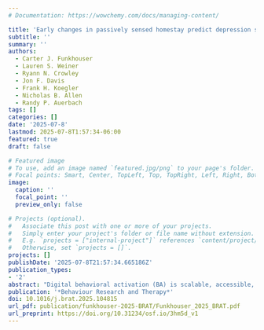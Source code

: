 ```yaml
---
# Documentation: https://wowchemy.com/docs/managing-content/

title: 'Early changes in passively sensed homestay predict depression symptom improvement during digital behavioral activation'
subtitle: ''
summary: ''
authors: 
  - Carter J. Funkhouser
  - Lauren S. Weiner
  - Ryann N. Crowley
  - Jon F. Davis
  - Frank H. Koegler
  - Nicholas B. Allen
  - Randy P. Auerbach
tags: []
categories: []
date: '2025-07-8'
lastmod: 2025-07-8T1:57:34-06:00
featured: true
draft: false

# Featured image
# To use, add an image named `featured.jpg/png` to your page's folder.
# Focal points: Smart, Center, TopLeft, Top, TopRight, Left, Right, BottomLeft, Bottom, BottomRight.
image:
  caption: ''
  focal_point: ''
  preview_only: false

# Projects (optional).
#   Associate this post with one or more of your projects.
#   Simply enter your project's folder or file name without extension.
#   E.g. `projects = ["internal-project"]` references `content/project/deep-learning/index.md`.
#   Otherwise, set `projects = []`.
projects: []
publishDate: '2025-07-8T21:57:34.665186Z'
publication_types:
- '2'
abstract: "Digital behavioral activation (BA) is scalable, accessible, and efficacious for depression. However, some individuals do not improve during digital BA, and identifying non-responders early is critical for facilitating adaptive intervention approaches (e.g., stepped care). To explore whether passive sensing data might serve as early predictors of symptom change, we tested whether early changes in passively sensed behavioral targets of BA predicted depression symptom changes during app-based BA. Young adults (N = 47) with elevated depressive symptoms completed a 12-week trial of an app-based BA intervention, Vira. The Vira app provided BA psychoeducation, assessed self-reported daily mood, and used smartphone sensors to passively assess time spent at home (i.e., homestay), walking, stationary time, time in bed, bedtime, and waketime each day. We quantified early behavioral changes by fitting a multilevel growth model for each behavior over the first 2 weeks of the intervention. Models included a random slope reflecting each participant's average day-to-day change in that behavior. We extracted these slope estimates and tested whether they predicted depressive symptom (PHQ-8) change from pre-to post-intervention. We hypothesized that individuals with greater early changes in intervention-targeted behaviors would experience greater reductions in depressive symptoms. As hypothesized, individuals with greater early decreases in passively sensed homestay (i.e., reduced behavioral withdrawal) experienced a greater reduction in depressive symptoms by the end of treatment (b = 0.94, *p* = .025). Early changes in other behaviors did not significantly predict depressive symptom change (*p*s > .158). Passively monitoring early changes in homestay during app-based BA may support the early identification of individuals at risk of symptom persistence, thus providing earlier opportunities to adjust treatment."
publication: '*Behaviour Research and Therapy*'
doi: 10.1016/j.brat.2025.104815
url_pdf: publication/funkhouser-2025-BRAT/Funkhouser_2025_BRAT.pdf
url_preprint: https://doi.org/10.31234/osf.io/3hm5d_v1
---
```

